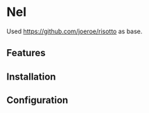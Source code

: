 # Nel

Used https://github.com/joeroe/risotto as base.

## Features

## Installation

## Configuration
